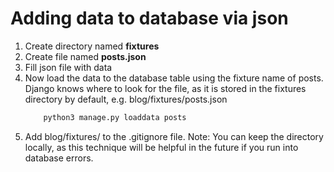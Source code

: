 # Adding data to database via json

1. Create directory named **fixtures**
2. Create file named **posts.json**
3. Fill json file with data
4. Now load the data to the database table using the fixture name of posts. 
Django knows where to look for the file, as it is stored in the fixtures directory by default, e.g. blog/fixtures/posts.json
    ```python
        python3 manage.py loaddata posts
    ```
5. Add blog/fixtures/ to the .gitignore file.
Note: You can keep the directory locally, as this technique will be helpful in the future if you run into database errors.